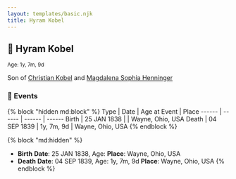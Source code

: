 ```yaml
---
layout: templates/basic.njk
title: Hyram Kobel
---
```

## 🔵 Hyram Kobel
<small>Age: 1y, 7m, 9d</small>

Son of [Christian Kobel](/people/1/17423128) and [Magdalena Sophia Henninger](/people/6/64241610)

### 📆 Events

{% block "hidden md:block" %}
Type | Date | Age at Event | Place
------ | ------ | ------ | ------
Birth | 25 JAN 1838 |  | Wayne, Ohio, USA
Death | 04 SEP 1839 | 1y, 7m, 9d | Wayne, Ohio, USA
{% endblock %}

{% block "md:hidden" %}
- **Birth**
**Date**: 25 JAN 1838, Age:
**Place**: Wayne, Ohio, USA
- **Death**
**Date**: 04 SEP 1839, Age: 1y, 7m, 9d
**Place**: Wayne, Ohio, USA
{% endblock %}
